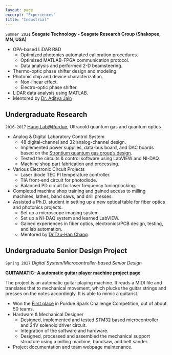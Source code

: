 ```yaml
---
layout: page
excerpt: "Experiences"
title: "Industrial"
---
```


`Summer 2021` **Seagate Technology - Seagate Research Group (Shakopee, MN, USA)**

- OPA-based LiDAR R&D
	- Optimized photonics automated calibration procedures.
	- Optimized MATLAB-FPGA communication protocol.
	- Data analysis and performed 2-D beamsteering.
- Thermo-optic phase shifter design and modeling.
- Photonic chip and device characterization.
	- Non-linear effect.
	- Electro-optic phase shifter.
- LiDAR data analysis using MATLAB.
- Mentored by [Dr. Aditya Jain](https://www.linkedin.com/in/adityajainisu/)


## Undergraduate Research

`2016-2017` [Hung Lab@Purdue](https://ultracold.physics.purdue.edu/members/index.html), Ultracold quantum gas and quantum optics

- Analog & Digital Laboratory Control System
	- 48 digital-channel and 32 analog-channel design.
	- Implemented power supplies, data-bus board, and DAC boards based on the [Strontium quantum gas group’s design](https://www.strontiumbec.com/).
	- Tested the circuits & control software using LabVIEW and NI-DAQ.
	- Machine shop part fabrication and processing.
- Various Electronic Circuit Projects
	- Laser diode TEC PI temperature controller.
	- TIA front-end circuit for photodiode.
	- Balanced PD circuit for laser frequency tuning/locking.
- Completed machine shop training and gained access to milling machines, lathes, band saws, and drill presses.
- Assisted a Ph.D. student in setting up a new optical table for fiber optics and photonics projects.
	- Set up a microscope imaging system.
	- Set up a NI-DAQ system and learned LabVIEW.
	- Gained experiences in fiber optics, electronics/PCB design, testing, and lab automation.
	- Mentored by [Dr.Tzu-Han Chang](https://www.linkedin.com/in/tzu-han-chang-742b29199/)

## Undergraduate Senior Design Project
`Spring 2027` *Digital System/Microcontroller-based Senior Design*

**[GUITAMATIC- A automatic guitar player machine project page](https://engineering.purdue.edu/ece477/Archive/2017/Spring/477grp15/)**

The project is an automatic guitar playing machine. It reads a MIDI file and translates that to mechanical movement, which plucks the guitar strings and presses on the notes accordingly. It is able to mimic a guitarist. 

- Won the <u>First place</u> in Purdue Spark Challenge Competition, out of about 50 teams.
- Hardware & Mechanical Designer
	- Designed, implemented and tested STM32 based microcontroller and 24V solenoid driver circuit. 
	- Integration of the software and hardware.
	- Designed, processed and assembled the mechanical support structure using a milling machine, bandsaw, and belt sander.
- Project documentation and team webpage maintenance.







